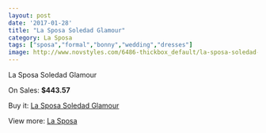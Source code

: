 ```yaml
---
layout: post
date: '2017-01-28'
title: "La Sposa Soledad Glamour"
category: La Sposa
tags: ["sposa","formal","bonny","wedding","dresses"]
image: http://www.novstyles.com/6486-thickbox_default/la-sposa-soledad-glamour.jpg
---
```

La Sposa Soledad Glamour

On Sales: **$443.57**
<a href="https://www.novstyles.com/en/la-sposa/4264-la-sposa-soledad-glamour.html"><amp-img layout="responsive" width="600" height="600" src="//www.novstyles.com/6486-thickbox_default/la-sposa-soledad-glamour.jpg" alt="La Sposa Soledad Glamour 0" /></a>

Buy it: [La Sposa Soledad Glamour](https://www.novstyles.com/en/la-sposa/4264-la-sposa-soledad-glamour.html "La Sposa Soledad Glamour")

View more: [La Sposa](https://www.novstyles.com/en/23-la-sposa "La Sposa")